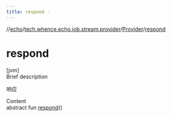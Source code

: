 ```yaml
---
title: respond -
---
```

//[echo](../../index.md)/[tech.whence.echo.job.stream.provider](../index.md)/[Provider](index.md)/[respond](respond.md)



# respond  
[jvm]  
Brief description  


响应

  
Content  
abstract fun [respond](respond.md)()  




